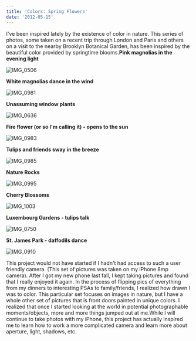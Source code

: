 ```yaml
---
title: 'Colors: Spring Flowers'
date: '2012-05-15'
---
```


I've been inspired lately by the existence of color in nature. This series of photos, some taken on a recent trip through London and Paris and others on a visit to the nearby Brooklyn Botanical Garden, has been inspired by the beautiful color provided by springtime blooms.**Pink magnolias in the evening light**

![IMG_0506](https://uploads-ssl.webflow.com/5dbd14435ad64f288d7d3f35/5dbe297f35e1530f7219ddf3_7154213032_e3b51aeed3.jpeg)

**White magnolias dance in the wind**

![IMG_0981](https://uploads-ssl.webflow.com/5dbd14435ad64f288d7d3f35/5dbe297e15cb7ff51ca27fab_7154203682_ea09b91192.jpeg)

**Unassuming window plants**

![IMG_0636](https://uploads-ssl.webflow.com/5dbd14435ad64f288d7d3f35/5dbe297ec2ce7885ad57f44b_7154214056_6dbc279a2a.jpeg)

**Fire flower (or so I'm calling it) - opens to the sun**

![IMG_0983](https://uploads-ssl.webflow.com/5dbd14435ad64f288d7d3f35/5dbe297e5ad64fb35782bcd7_7154204662_b93d4cc967.jpeg)

**Tulips and friends sway in the breeze**

![IMG_0985](https://uploads-ssl.webflow.com/5dbd14435ad64f288d7d3f35/5dbe297f4f61487bd0cb2619_7154207248_82be63572c.jpeg)

**Nature Rocks**

![IMG_0995](https://uploads-ssl.webflow.com/5dbd14435ad64f288d7d3f35/5dbe297e5ad64f14fd82bcd6_7154208186_802b486376.jpeg)

**Cherry Blossoms**

![IMG_1003](https://uploads-ssl.webflow.com/5dbd14435ad64f288d7d3f35/5dbe297f35e153903d19ddf4_7154181574_a23b882006.jpeg)

**Luxembourg Gardens - tulips talk**

![IMG_0750](https://uploads-ssl.webflow.com/5dbd14435ad64f288d7d3f35/5dbe297f15cb7f020da27fac_7154215898_ae30390e83.jpeg)

**St. James Park - daffodils dance**

![IMG_0910](https://uploads-ssl.webflow.com/5dbd14435ad64f288d7d3f35/5dbe297f04f8b26d50739c75_7203552520_74cd95c465.jpeg)

This project would not have started if I hadn't had access to such a user friendly camera. (This set of pictures was taken on my iPhone 8mp camera). After I got my new phone last fall, I kept taking pictures and found that I really enjoyed it again. In the process of flipping pics of everything from my dinners to interesting PSAs to family/friends, I realized how drawn I was to color. This particular set focuses on images in nature, but I have a whole other set of pictures that is front doors painted in unique colors. I realized that once I started looking at the world in potential photographable moments/objects, more and more things jumped out at me.While I will continue to take photos with my iPhone, this project has actually inspired me to learn how to work a more complicated camera and learn more about aperture, light, shadows, etc.